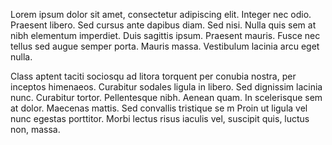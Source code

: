 ---
---

Lorem ipsum dolor sit amet, consectetur adipiscing elit. Integer nec 
odio. Praesent libero. Sed cursus ante dapibus diam. Sed nisi. 
Nulla quis sem at nibh elementum imperdiet. Duis sagittis ipsum. 
Praesent mauris. Fusce nec tellus sed augue semper porta. Mauris massa. 
Vestibulum lacinia arcu eget nulla. 

Class aptent taciti sociosqu ad litora torquent per conubia nostra, 
per inceptos himenaeos. Curabitur sodales ligula in libero. Sed dignissim lacinia 
nunc. Curabitur tortor. Pellentesque nibh. Aenean quam. In 
scelerisque sem at dolor. Maecenas mattis. Sed convallis tristique 
se m Proin ut ligula vel nunc egestas porttitor. Morbi lectus risus
iaculis vel, suscipit quis, luctus non, massa. 
  
